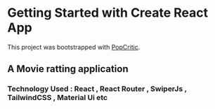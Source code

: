# Getting Started with Create React App

This project was bootstrapped with [PopCritic](https://pop-critic.web.app).

## A Movie ratting application
### Technology Used : React , React Router , SwiperJs , TailwindCSS , Material Ui etc
